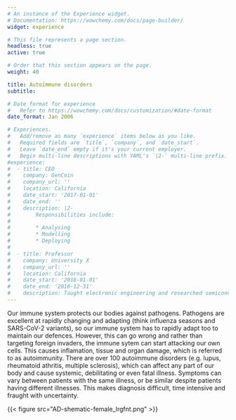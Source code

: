 ```yaml
---
# An instance of the Experience widget.
# Documentation: https://wowchemy.com/docs/page-builder/
widget: experience

# This file represents a page section.
headless: true
active: true

# Order that this section appears on the page.
weight: 40

title: Autoimmune disorders
subtitle:

# Date format for experience
#   Refer to https://wowchemy.com/docs/customization/#date-format
date_format: Jan 2006

# Experiences.
#   Add/remove as many `experience` items below as you like.
#   Required fields are `title`, `company`, and `date_start`.
#   Leave `date_end` empty if it's your current employer.
#   Begin multi-line descriptions with YAML's `|2-` multi-line prefix.
#experience:
#  - title: CEO
#    company: GenCoin
#    company_url: ''
#    location: California
#    date_start: '2017-01-01'
#    date_end: ''
#    description: |2-
#        Responsibilities include: 
#        
#        * Analysing
#        * Modelling
#        * Deploying
#        
#  - title: Professor
#    company: University X
#    company_url: ''
#    location: California
#    date_start: '2016-01-01'
#    date_end: '2016-12-31'
#    description: Taught electronic engineering and researched semiconductor physics.
---
```

Our immune system protects our bodies against pathogens. 
Pathogens are excellent at rapidly changing and adapting (think influenza seasons and SARS-CoV-2 variants), so our immune system has to rapidly adapt too to maintain our defences. 
However, this can go wrong and rather than targeting foreign invaders, the immune sytem can start attacking our own cells. 
This causes inflamation, tissue and organ damage, which is referred to as autoimmunity. 
There are over 100 autoimmune disorders (e.g. lupus, rheumatoid athritis, multiple sclerosis), which can affect any part of our body and cause systemic, debilitating or even fatal illness.
Symptoms can vary between patients with the same illness, or be similar despite patients having different illnesses. 
This makes diagnosis difficult, time intensive and fraught with uncertainty.

{{< figure src="AD-shematic-female_lrgfnt.png" >}}